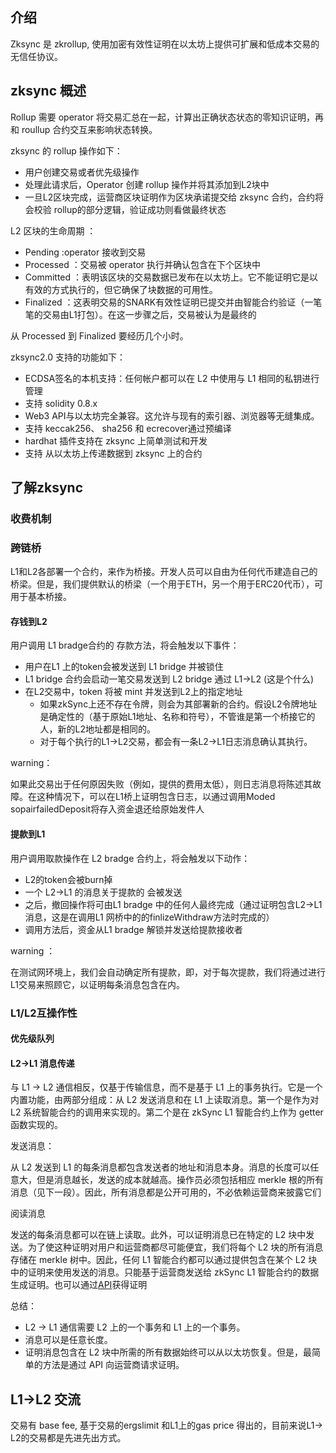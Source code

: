 ## 介绍

 Zksync 是 zkrollup, 使用加密有效性证明在以太坊上提供可扩展和低成本交易的无信任协议。

## zksync 概述

Rollup 需要 operator 将交易汇总在一起，计算出正确状态状态的零知识证明，再和 roullup 合约交互来影响状态转换。

zksync 的 rollup 操作如下：

- 用户创建交易或者优先级操作
- 处理此请求后，Operator 创建 rollup 操作并将其添加到L2块中
- 一旦L2区块完成，运营商区块证明作为区块承诺提交给 zksync 合约，合约将会校验 rollup的部分逻辑，验证成功则看做最终状态

L2 区块的生命周期 ：

- Pending :operator 接收到交易
- Processed ：交易被 operator 执行并确认包含在下个区块中
- Committed ：表明该区块的交易数据已发布在以太坊上。它不能证明它是以有效的方式执行的，但它确保了块数据的可用性。
- Finalized ：这表明交易的SNARK有效性证明已提交并由智能合约验证（一笔笔的交易由L1打包）。在这一步骤之后，交易被认为是最终的

从 Processed 到 Finalized 要经历几个小时。

zksync2.0 支持的功能如下：

- ECDSA签名的本机支持：任何帐户都可以在 L2 中使用与 L1 相同的私钥进行管理
- 支持 solidity 0.8.x 
- Web3 API与以太坊完全兼容。这允许与现有的索引器、浏览器等无缝集成。
- 支持 keccak256、 sha256 和 ecrecover通过预编译
- hardhat 插件支持在 zksync 上简单测试和开发
- 支持 从以太坊上传递数据到 zksync 上的合约



## 了解zksync

### 收费机制

### 跨链桥

L1和L2各部署一个合约，来作为桥接。开发人员可以自由为任何代币建造自己的桥梁。但是，我们提供默认的桥梁（一个用于ETH，另一个用于ERC20代币），可用于基本桥接。

#### 存钱到L2 

用户调用 L1 bradge合约的 存款方法，将会触发以下事件：

- 用户在L1 上的token会被发送到 L1 bridge 并被锁住
- L1 bridge 合约会启动一笔交易发送到 L2 bridge 通过 L1->L2 (这是个什么)
- 在L2交易中，token 将被 mint 并发送到L2上的指定地址
  - 如果zkSync上还不存在令牌，则会为其部署新的合约。假设L2令牌地址是确定性的（基于原始L1地址、名称和符号），不管谁是第一个桥接它的人，新的L2地址都是相同的。
  - 对于每个执行的L1->L2交易，都会有一条L2->L1日志消息确认其执行。

warning：

如果此交易出于任何原因失败（例如，提供的费用太低），则日志消息将陈述其故障。在这种情况下，可以在L1桥上证明包含日志，以通过调用Moded sopairfailedDeposit将存入资金退还给原始发件人

#### 提款到L1

用户调用取款操作在 L2 bradge 合约上，将会触发以下动作：

- L2的token会被burn掉
- 一个 L2->L1 的消息关于提款的 会被发送
- 之后，撤回操作将可由L1 bradge 中的任何人最终完成（通过证明包含L2->L1消息，这是在调用L1 网桥中的的finlizeWithdraw方法时完成的）
- 调用方法后，资金从L1 bradge 解锁并发送给提款接收者

warning ：

在测试网环境上，我们会自动确定所有提款，即，对于每次提款，我们将通过进行L1交易来照顾它，以证明每条消息包含在内。

### L1/L2互操作性

#### 优先级队列



#### L2->L1 消息传递

与 L1 -> L2 通信相反，仅基于传输信息，而不是基于 L1 上的事务执行。它是一个内置功能，由两部分组成：从 L2 发送消息和在 L1 上读取消息。第一个是作为对 L2 系统智能合约的调用来实现的。第二个是在 zkSync L1 智能合约上作为 getter 函数实现的。

发送消息：

从 L2 发送到 L1 的每条消息都包含发送者的地址和消息本身。消息的长度可以任意大，但是消息越长，发送的成本就越高。操作员必须包括相应 merkle 根的所有消息（见下一段）。因此，所有消息都是公开可用的，不必依赖运营商来披露它们

阅读消息

发送的每条消息都可以在链上读取。此外，可以证明消息已在特定的 L2 块中发送。为了使这种证明对用户和运营商都尽可能便宜，我们将每个 L2 块的所有消息存储在 merkle 树中。因此，任何 L1 智能合约都可以通过提供包含在某个 L2 块中的证明来使用发送的消息。只能基于运营商发送给 zkSync L1 智能合约的数据生成证明。也可以通过[API](https://v2-docs.zksync.io/api/api.html#zksgetl2tol1msgproof)获得证明

总结：

- L2 -> L1 通信需要 L2 上的一个事务和 L1 上的一个事务。
- 消息可以是任意长度。
- 证明消息包含在 L2 块中所需的所有数据始终可以从以太坊恢复。但是，最简单的方法是通过 API 向运营商请求证明。

## L1->L2 交流

交易有 base fee, 基于交易的ergslimit 和L1上的gas price 得出的，目前来说L1-> L2的交易都是先进先出方式。



